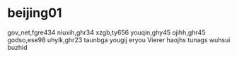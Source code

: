 # beijing01
gov_net,fgre434
niuxih,ghr34
xzgb,ty656
youqin,ghy45
ojihh,ghr45
godso,ese98
uhylk,ghr23
taunbga
yougij
eryou
Vierer
haojhs
tunags
wuhsui
buzhid
